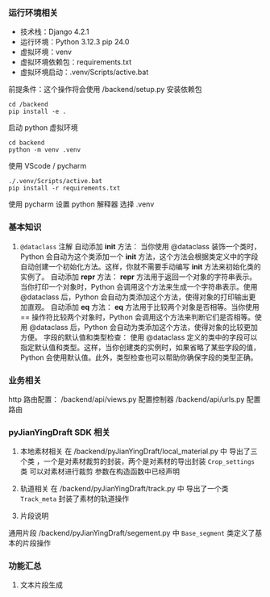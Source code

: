 ### 运行环境相关

- 技术栈：Django 4.2.1
- 运行环境：Python 3.12.3 pip 24.0
- 虚拟环境：venv
- 虚拟环境依赖包：requirements.txt
- 虚拟环境启动：.venv/Scripts/active.bat

前提条件：这个操作将会使用 /backend/setup.py 安装依赖包

```shell
cd /backend
pip install -e .
```

启动 python 虚拟环境

```shell
cd backend
python -m venv .venv
```

使用 VScode / pycharm

```shell
./.venv/Scripts/active.bat
pip install -r requirements.txt
```

使用 pycharm
设置 python 解释器 选择 .venv

### 基本知识

1. `@dataclass` 注解
   自动添加 **init** 方法：
   当你使用 @dataclass 装饰一个类时，Python 会自动为这个类添加一个 **init** 方法，这个方法会根据类定义中的字段自动创建一个初始化方法。这样，你就不需要手动编写 **init** 方法来初始化类的实例了。
   自动添加 **repr** 方法：
   **repr** 方法用于返回一个对象的字符串表示。当你打印一个对象时，Python 会调用这个方法来生成一个字符串表示。使用 @dataclass 后，Python 会自动为类添加这个方法，使得对象的打印输出更加直观。
   自动添加 **eq** 方法：
   **eq** 方法用于比较两个对象是否相等。当你使用 == 操作符比较两个对象时，Python 会调用这个方法来判断它们是否相等。使用 @dataclass 后，Python 会自动为类添加这个方法，使得对象的比较更加方便。
   字段的默认值和类型检查：
   使用 @dataclass 定义的类中的字段可以指定默认值和类型。这样，当你创建类的实例时，如果省略了某些字段的值，Python 会使用默认值。此外，类型检查也可以帮助你确保字段的类型正确。

### 业务相关

http 路由配置：
/backend/api/views.py 配置控制器
/backend/api/urls.py 配置路由

### pyJianYingDraft SDK 相关

1. 本地素材相关
   在 /backend/pyJianYingDraft/local_material.py 中 导出了三个类 ，一个是对素材裁剪的封装，两个是对素材的导出封装
   `Crop_settings` 类 可以对素材进行裁剪 参数在构造函数中已经声明

2. 轨道相关
   在 /backend/pyJianYingDraft/track.py 中 导出了一个类 `Track_meta` 封装了素材的轨道操作

3. 片段说明

通用片段 /backend/pyJianYingDraft/segement.py 中 `Base_segment` 类定义了基本的片段操作 


### 功能汇总
1. 文本片段生成